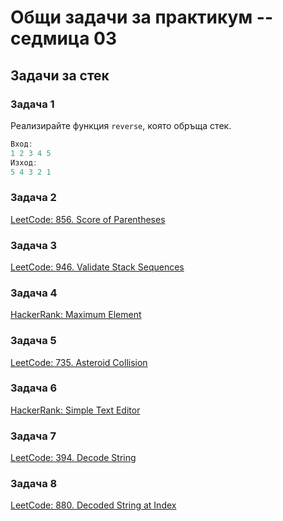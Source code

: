 # Общи задачи за практикум -- седмица 03

## Задачи за стек

### Задача 1

Реализирайте функция `reverse`, която обръща стек.

```cpp
Вход:
1 2 3 4 5
Изход:
5 4 3 2 1
```

### Задача 2

[LeetCode: 856. Score of Parentheses](https://leetcode.com/problems/score-of-parentheses/description/)

### Задача 3

[LeetCode: 946. Validate Stack Sequences](https://leetcode.com/problems/validate-stack-sequences/description/)

### Задача 4

[HackerRank: Maximum Element](https://www.hackerrank.com/challenges/maximum-element/problem)

### Задача 5

[LeetCode: 735. Asteroid Collision](https://leetcode.com/problems/asteroid-collision/description)

### Задача 6

[HackerRank: Simple Text Editor](https://www.hackerrank.com/challenges/simple-text-editor/problem)

### Задача 7

[LeetCode: 394. Decode String](https://leetcode.com/problems/decode-string/description)

### Задача 8

[LeetCode: 880. Decoded String at Index](https://leetcode.com/problems/decoded-string-at-index/description/)

